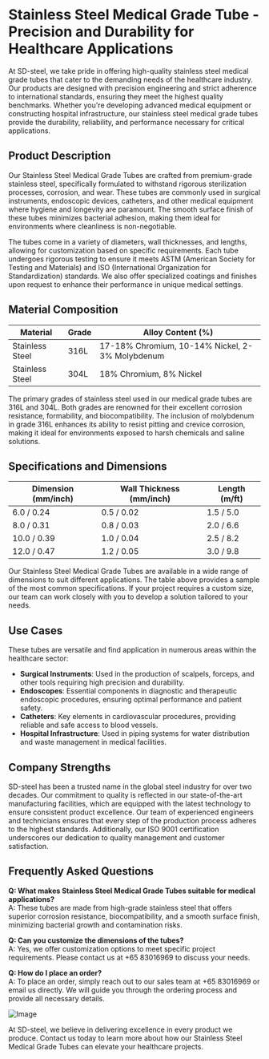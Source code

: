 # Stainless Steel Medical Grade Tube - Precision and Durability for Healthcare Applications

At SD-steel, we take pride in offering high-quality stainless steel medical grade tubes that cater to the demanding needs of the healthcare industry. Our products are designed with precision engineering and strict adherence to international standards, ensuring they meet the highest quality benchmarks. Whether you're developing advanced medical equipment or constructing hospital infrastructure, our stainless steel medical grade tubes provide the durability, reliability, and performance necessary for critical applications.

## Product Description

Our Stainless Steel Medical Grade Tubes are crafted from premium-grade stainless steel, specifically formulated to withstand rigorous sterilization processes, corrosion, and wear. These tubes are commonly used in surgical instruments, endoscopic devices, catheters, and other medical equipment where hygiene and longevity are paramount. The smooth surface finish of these tubes minimizes bacterial adhesion, making them ideal for environments where cleanliness is non-negotiable.

The tubes come in a variety of diameters, wall thicknesses, and lengths, allowing for customization based on specific requirements. Each tube undergoes rigorous testing to ensure it meets ASTM (American Society for Testing and Materials) and ISO (International Organization for Standardization) standards. We also offer specialized coatings and finishes upon request to enhance their performance in unique medical settings.

## Material Composition

| Material | Grade | Alloy Content (%) |
|----------|-------|------------------|
| Stainless Steel | 316L | 17-18% Chromium, 10-14% Nickel, 2-3% Molybdenum |
| Stainless Steel | 304L | 18% Chromium, 8% Nickel |

The primary grades of stainless steel used in our medical grade tubes are 316L and 304L. Both grades are renowned for their excellent corrosion resistance, formability, and biocompatibility. The inclusion of molybdenum in grade 316L enhances its ability to resist pitting and crevice corrosion, making it ideal for environments exposed to harsh chemicals and saline solutions.

## Specifications and Dimensions

| Dimension (mm/inch) | Wall Thickness (mm/inch) | Length (m/ft) |
|----------------------|--------------------------|---------------|
| 6.0 / 0.24            | 0.5 / 0.02               | 1.5 / 5.0     |
| 8.0 / 0.31            | 0.8 / 0.03               | 2.0 / 6.6     |
| 10.0 / 0.39           | 1.0 / 0.04               | 2.5 / 8.2     |
| 12.0 / 0.47           | 1.2 / 0.05               | 3.0 / 9.8     |

Our Stainless Steel Medical Grade Tubes are available in a wide range of dimensions to suit different applications. The table above provides a sample of the most common specifications. If your project requires a custom size, our team can work closely with you to develop a solution tailored to your needs.

## Use Cases

These tubes are versatile and find application in numerous areas within the healthcare sector:

- **Surgical Instruments**: Used in the production of scalpels, forceps, and other tools requiring high precision and durability.
- **Endoscopes**: Essential components in diagnostic and therapeutic endoscopic procedures, ensuring optimal performance and patient safety.
- **Catheters**: Key elements in cardiovascular procedures, providing reliable and safe access to blood vessels.
- **Hospital Infrastructure**: Used in piping systems for water distribution and waste management in medical facilities.

## Company Strengths

SD-steel has been a trusted name in the global steel industry for over two decades. Our commitment to quality is reflected in our state-of-the-art manufacturing facilities, which are equipped with the latest technology to ensure consistent product excellence. Our team of experienced engineers and technicians ensures that every step of the production process adheres to the highest standards. Additionally, our ISO 9001 certification underscores our dedication to quality management and customer satisfaction.

## Frequently Asked Questions

**Q: What makes Stainless Steel Medical Grade Tubes suitable for medical applications?**  
A: These tubes are made from high-grade stainless steel that offers superior corrosion resistance, biocompatibility, and a smooth surface finish, minimizing bacterial growth and contamination risks.

**Q: Can you customize the dimensions of the tubes?**  
A: Yes, we offer customization options to meet specific project requirements. Please contact us at +65 83016969 to discuss your needs.

**Q: How do I place an order?**  
A: To place an order, simply reach out to our sales team at +65 83016969 or email us directly. We will guide you through the ordering process and provide all necessary details.

![Image](https://github.com/user-attachments/assets/2567258e-e124-4816-932d-1809bd27ef0b)

At SD-steel, we believe in delivering excellence in every product we produce. Contact us today to learn more about how our Stainless Steel Medical Grade Tubes can elevate your healthcare projects.